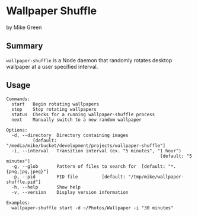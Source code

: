 # Wallpaper Shuffle

by Mike Green

## Summary

`wallpaper-shuffle` is a Node daemon that randomly rotates desktop wallpaper at a user specified interval.

## Usage

```
Commands:
  start   Begin rotating wallpapers
  stop    Stop rotating wallpapers
  status  Checks for a running wallpaper-shuffle process
  next    Manually switch to a new random wallpaper

Options:
  -d, --directory  Directory containing images
          [default: "/media/mike/bucket/development/projects/wallpaper-shuffle"]
  -i, --interval   Transition interval (ex. "5 minutes", "1 hour")
                                                          [default: "5 minutes"]
  -g, --glob       Pattern of files to search for  [default: "*.{png,jpg,jpeg}"]
  -p, --pid        PID file         [default: "/tmp/mike/wallpaper-shuffle.pid"]
  -h, --help       Show help
  -v, --version    Display version information

Examples:
  wallpaper-shuffle start -d ~/Photos/Wallpaper -i "30 minutes"
```
